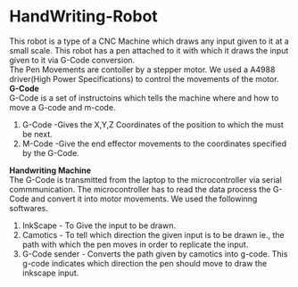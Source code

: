 # HandWriting-Robot
This robot is a type of a CNC Machine which draws any input given to it at a small scale. This robot has a pen attached to it with which it draws the input given to it via G-Code conversion.\
The Pen Movements are contoller by a stepper motor. We used a A4988 driver(High Power Specifications) to control the movements of the motor. \
**G-Code**\
G-Code is a set of instructoins which tells the machine where and how to move a G-code and m-code.
1. G-Code -Gives the X,Y,Z Coordinates of the position to which the must be next.
2. M-Code -Give the end effector movements to the coordinates specified by the G-Code.

**Handwriting Machine** \
The G-Code is transmitted from the laptop to the microcontroller via serial commmunication. The microcontroller has to read the data process the G-Code and convert it into motor movements.
We used the followinng softwares.
1. InkScape - To Give the input to be drawn.
2. Camotics - To tell which direction the given input is to be drawn ie., the path with which the pen moves in order to replicate the input.
3. G-Code sender - Converts the path given by camotics into g-code. This g-code indicates which direction the pen should move to draw the inkscape input.
